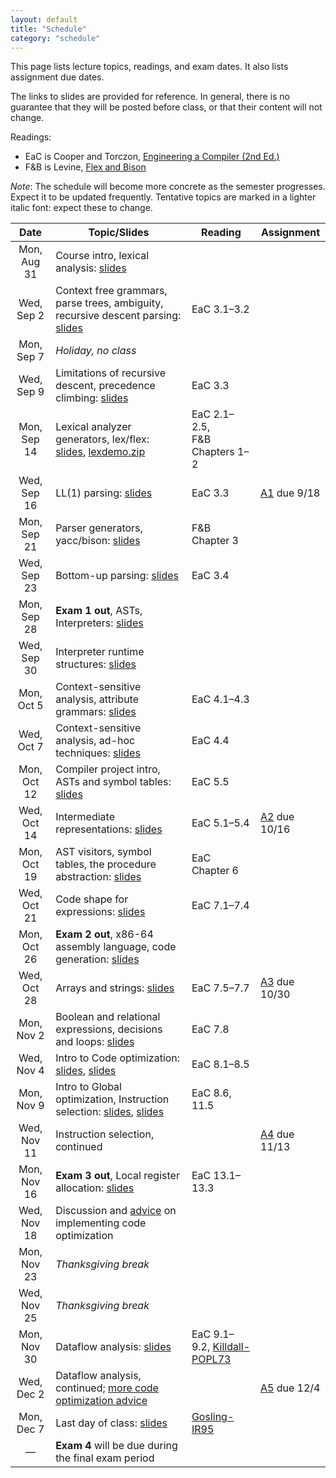 ```yaml
---
layout: default
title: "Schedule"
category: "schedule"
---
```


This page lists lecture topics, readings, and exam dates.  It also lists assignment due dates.

The links to slides are provided for reference.  In general, there is no guarantee that they will be posted before class, or that their content will not change.

Readings:

* EaC is Cooper and Torczon, [Engineering a Compiler (2nd Ed.)](https://www.elsevier.com/books/engineering-a-compiler/cooper/978-0-12-088478-0)
* F&amp;B is Levine, [Flex and Bison](https://www.oreilly.com/library/view/flex-bison/9780596805418/)

*Note*: The schedule will become more concrete as the semester progresses. Expect it to be updated frequently.  Tentative topics are marked <span class="tentative">in a lighter italic font</span>: expect these to change.

Date               | Topic/Slides | Reading      | Assignment
:----------------: | ------------ | ------------ | ----------
Mon, Aug 31 | Course intro, lexical analysis: [slides](lectures/lecture01-public.pdf)
Wed, Sep 2 | Context free grammars, parse trees, ambiguity, recursive descent parsing: [slides](lectures/lecture02-public.pdf) | EaC 3.1–3.2
Mon, Sep 7 | *Holiday, no class*
Wed, Sep 9 | Limitations of recursive descent, precedence climbing: [slides](lectures/lecture03-public.pdf) | EaC 3.3
Mon, Sep 14 | Lexical analyzer generators, lex/flex: [slides](lectures/lecture04-public.pdf), [lexdemo.zip](lectures/lexdemo.zip) | EaC 2.1–2.5,<br>F&amp;B Chapters 1–2
Wed, Sep 16 | LL(1) parsing: [slides](lectures/lecture05-public.pdf) | EaC 3.3 | [A1](assign/assign01.html) due 9/18
Mon, Sep 21 | Parser generators, yacc/bison: [slides](lectures/lecture06-public.pdf) | F&amp;B Chapter 3
Wed, Sep 23 | Bottom-up parsing: [slides](lectures/lecture07-public.pdf) | EaC 3.4
Mon, Sep 28 | <b>Exam 1 out</b>, ASTs, Interpreters: [slides](lectures/lecture08-public.pdf) | 
Wed, Sep 30 | Interpreter runtime structures: [slides](lectures/lecture09-public.pdf) | 
Mon, Oct 5 | Context-sensitive analysis, attribute grammars: [slides](lectures/Context_sensitive_Analysis_I.pdf) | EaC 4.1–4.3
Wed, Oct 7 | Context-sensitive analysis, ad-hoc techniques: [slides](lectures/Context_sensitive_Analysis_II.pdf) | EaC 4.4
Mon, Oct 12 | Compiler project intro, ASTs and symbol tables: [slides](lectures/lecture12-public.pdf) | EaC 5.5
Wed, Oct 14 | Intermediate representations: [slides](lectures/Intermediate_Representations.pdf) | EaC 5.1–5.4 | [A2](assign/assign02.html) due 10/16
Mon, Oct 19 | AST visitors, symbol tables, the procedure abstraction: [slides](lectures/The_Procedure_Abstraction_I.pdf) | EaC Chapter 6
Wed, Oct 21 | Code shape for expressions: [slides](/lectures/Code_Shape_I_Quick_Intro_to_Code_Generation_+_Code_Shape_for_Expressions.pdf) | EaC 7.1–7.4
Mon, Oct 26 | <b>Exam 2 out</b>, x86-64 assembly language, code generation: [slides](lectures/lecture16-public.pdf) | 
Wed, Oct 28 | Arrays and strings: [slides](lectures/Code_Shape_II_Arrays_Aggregates_&_Strings.pdf) | EaC 7.5–7.7 | [A3](assign/assign03.html) due 10/30
Mon, Nov 2 | Boolean and relational expressions, decisions and loops: [slides](lectures/Code_Shape_III_Boolean_and_Relational_Expressions_+_Control_Flow.pdf)  | EaC 7.8 |
Wed, Nov 4 | Intro to Code optimization: [slides](lectures/Introduction_to_Optimization_terminology_&_local_value_numbering.pdf), [slides](lectures/Regional_Optimization_Superlocal_Value_Numbering_and_Loop_Unrolling.pdf) | EaC 8.1–8.5 |
Mon, Nov 9 | Intro to Global optimization, Instruction selection: [slides](lectures/Global_Optimization_Live_Analysis.pdf), [slides](lectures/Introduction_to_Instruction_Selection_and_Peephole_based_Selection.pdf) | EaC 8.6, 11.5
Wed, Nov 11 | Instruction selection, continued | | [A4](assign/assign04.html) due 11/13
Mon, Nov 16 | <b>Exam 3 out</b>, Local register allocation: [slides](lectures/Local_Register_Allocation_and_Lab_1.pdf) | EaC 13.1–13.3
Wed, Nov 18 | Discussion and [advice](assign/assign05-advice.html) on implementing code optimization 
Mon, Nov 23 | *Thanksgiving break*
Wed, Nov 25 | *Thanksgiving break*
Mon, Nov 30 | Dataflow analysis: [slides](lectures/foster-dataflow.pdf) | EaC 9.1–9.2, [Killdall-POPL73](lectures/killdall-popl73.pdf)
Wed, Dec 2 | Dataflow analysis, continued; [more code optimization advice](lectures/dec02-outline.txt)  | | [A5](assign/assign05.html) due 12/4
Mon, Dec 7 | Last day of class: [slides](lectures/lecture26-public.pdf) | [Gosling-IR95](https://dl.acm.org/doi/pdf/10.1145/202530.202541) | 
—          | <b>Exam 4</b> will be due during the final exam period
